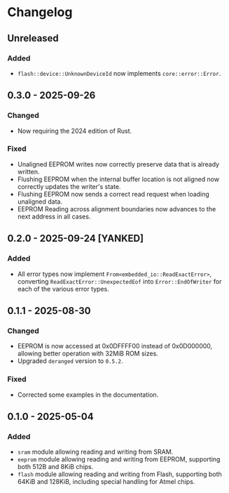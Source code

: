 # Changelog

## Unreleased
### Added
- `flash::device::UnknownDeviceId` now implements `core::error::Error`.

## 0.3.0 - 2025-09-26
### Changed
- Now requiring the 2024 edition of Rust.
### Fixed
- Unaligned EEPROM writes now correctly preserve data that is already written.
- Flushing EEPROM when the internal buffer location is not aligned now correctly updates the writer's state.
- Flushing EEPROM now sends a correct read request when loading unaligned data.
- EEPROM Reading across alignment boundaries now advances to the next address in all cases.

## 0.2.0 - 2025-09-24 [YANKED]
### Added
- All error types now implement `From<embedded_io::ReadExactError>`, converting `ReadExactError::UnexpectedEof` into `Error::EndOfWriter` for each of the various error types.

## 0.1.1 - 2025-08-30
### Changed
- EEPROM is now accessed at 0x0DFFFF00 instead of 0x0D000000, allowing better operation with 32MiB ROM sizes.
- Upgraded `deranged` version to `0.5.2`.
### Fixed
- Corrected some examples in the documentation.

## 0.1.0 - 2025-05-04
### Added
- `sram` module allowing reading and writing from SRAM.
- `eeprom` module allowing reading and writing from EEPROM, supporting both 512B and 8KiB chips.
- `flash` module allowing reading and writing from Flash, supporting both 64KiB and 128KiB, including special handling for Atmel chips.
